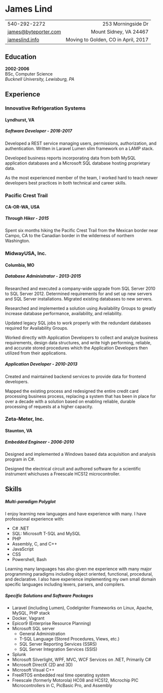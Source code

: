 James Lind
==========

|                                                         |                                                        |
| ------------------------------------------------------- | -----------------------------------------------------: |
| 540-292-2272                                            |                                     253 Morningside Dr |  
| [james@byteporter.com](mailto:james@byteporter.com)     |                                 Mount Sidney, VA 24467 |
| [jameslind.info](http://jameslind.info)                 |                    Moving to Golden, CO in April, 2017 |

Education
---------

**2002-2006**  
BSc, Computer Science  
*Bucknell University, Lewisburg, PA*

Experience
----------

### Innovative Refrigeration Systems
#### Lyndhurst, VA
##### Software Developer - 2016-2017

Developed a REST service managing users, permissions, authorization, and authentication.  Written in Laravel Lumen slim framework on a LAMP stack.

Developed business reports incorporating data from both MySQL application databases and a Microsoft SQL database hosting proprietary data.

As the most experienced member of the team, I worked hard to teach newer developers best practices in both technical and career skills.

### Pacific Crest Trail
#### CA-OR-WA, USA
##### Through Hiker - 2015

Spent six months hiking the Pacific Crest Trail from the Mexican border near Campo, CA to the Canadian border in the wilderness of northern Washington.

### MidwayUSA, Inc.
#### Columbia, MO
##### Database Administrator - 2013-2015

Researched and executed a company-wide upgrade from SQL Server 2010 to SQL Server 2012. Determined requirements for and set up new servers and SQL Server installations. Migrated existing databases to new servers.

Researched and implemented a solution using Availability Groups to greatly increase database performance, availability, and reliability.

Updated legacy SQL jobs to work properly with the redundant databases required for Availability Groups.

Worked directly with Application Developers to collect and analyze business requirements, design data structures, and write high performing, reliable, and accurate stored procedures which the Application Developers then utilized from their applications.

##### Application Developer - 2010-2013

Created and maintained backend services to provide data for frontend developers.

Mapped the existing process and redesigned the entire credit card processing business process, replacing a system that has been in place for over a decade with a solution based on enabling reliable, durable processing of requests at a higher capacity.

### Zeta-Meter, Inc.
#### Staunton, VA
##### Embedded Engineer - 2006-2010

Designed and implemented a Windows based data acquisition and analysis program in C#.

Designed the electrical circuit and authored software for a scientific instrument whichuses a Freescale HCS12 microcontroller.

Skills
------

##### Multi-paradigm Polyglot

I enjoy learning new languages and have experience with many.  I have professional experience with:

* C# .NET
* SQL: Microsoft T-SQL and MySQL
* PHP
* Assembly, C, and C++
* JavaScript
* CSS
* Powershell, Bash

Learning many languages has also given me experience with many major programming paradigms including object oriented, functional, procedural, and declarative.  I also have experience implementing my own small domain specific languages including lexers, parsers, and compilers.

##### Specific Solutions and Software Packages

* Laravel (including Lumen), CodeIgniter Frameworks on Linux, Apache, MySQL, PHP stack
* Docker, Vagrant
* Epicor9 (Enterprise Resource Planning)
* Microsoft SQL server
  * General Administration
  * T-SQL Language (Stored Procedures, Views, etc.)
  * SQL Server Reporting Services (SSRS)
  * SQL Server Integration Services (SSIS)
* Splunk
* Microsoft Silverlight, WPF, MVC, WCF Services on .NET, Primarily C#
* Microsoft DirectX (2D and 3D)
* Microsoft Visual C++
* FreeRTOS embedded real time operating system
* Freescale (formerly Motorola) HC08 and HCS12, Microchip PIC Microcontrollers in C, PicBasic Pro, and Assembly